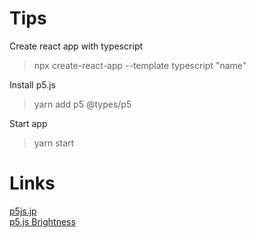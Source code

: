 # Tips  

Create react app with typescript  
> npx create-react-app --template typescript "name"  

Install p5.js  
> yarn add p5 @types/p5  

Start app  
> yarn start  

# Links
[p5js.jp](https://p5js.jp/)  
[p5.js Brightness](https://p5js.org/examples/image-brightness.html)